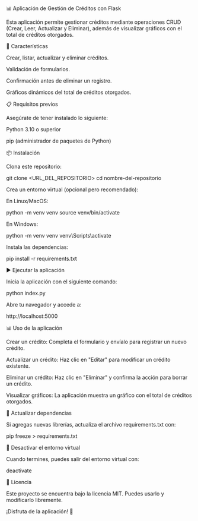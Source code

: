 📊 Aplicación de Gestión de Créditos con Flask

Esta aplicación permite gestionar créditos mediante operaciones CRUD (Crear, Leer, Actualizar y Eliminar), además de visualizar gráficos con el total de créditos otorgados.

📌 Características

Crear, listar, actualizar y eliminar créditos.

Validación de formularios.

Confirmación antes de eliminar un registro.

Gráficos dinámicos del total de créditos otorgados.

📋 Requisitos previos

Asegúrate de tener instalado lo siguiente:

Python 3.10 o superior

pip (administrador de paquetes de Python)

📦 Instalación

Clona este repositorio:

git clone <URL_DEL_REPOSITORIO>
cd nombre-del-repositorio

Crea un entorno virtual (opcional pero recomendado):

En Linux/MacOS:

python -m venv venv
source venv/bin/activate

En Windows:

python -m venv venv
venv\Scripts\activate

Instala las dependencias:

pip install -r requirements.txt

▶️ Ejecutar la aplicación

Inicia la aplicación con el siguiente comando:

python index.py

Abre tu navegador y accede a:

http://localhost:5000

📊 Uso de la aplicación

Crear un crédito: Completa el formulario y envíalo para registrar un nuevo crédito.

Actualizar un crédito: Haz clic en "Editar" para modificar un crédito existente.

Eliminar un crédito: Haz clic en "Eliminar" y confirma la acción para borrar un crédito.

Visualizar gráficos: La aplicación muestra un gráfico con el total de créditos otorgados.

🔄 Actualizar dependencias

Si agregas nuevas librerías, actualiza el archivo requirements.txt con:

pip freeze > requirements.txt

🧹 Desactivar el entorno virtual

Cuando termines, puedes salir del entorno virtual con:

deactivate

📄 Licencia

Este proyecto se encuentra bajo la licencia MIT. Puedes usarlo y modificarlo libremente.

¡Disfruta de la aplicación! 🚀
